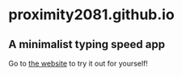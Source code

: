 # proximity2081.github.io

## A minimalist typing speed app
Go to [the website](https://proximity2081.github.io) to try it out for yourself!
